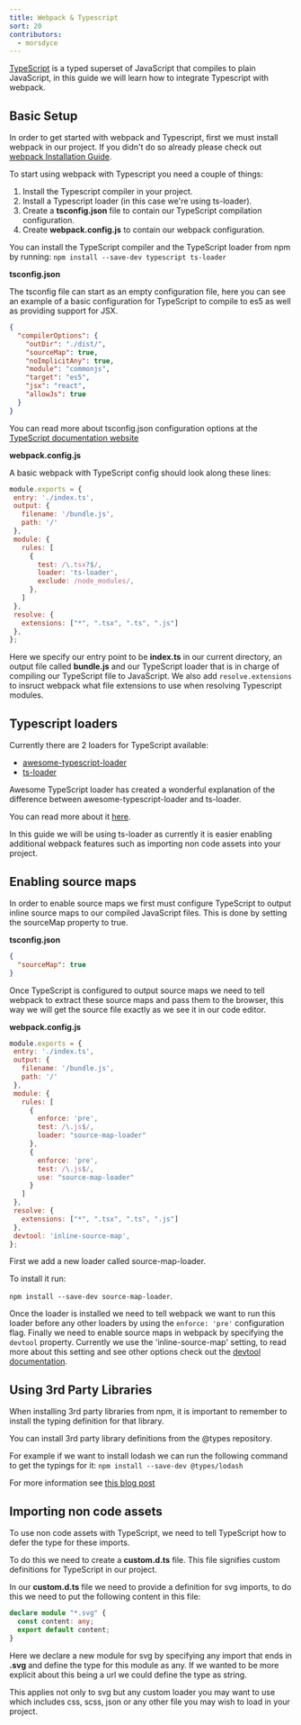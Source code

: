 ```yaml
---
title: Webpack & Typescript
sort: 20
contributors:
  - morsdyce
---
```


[TypeScript](https://www.typescriptlang.org) is a typed superset of JavaScript that compiles to plain JavaScript, in this guide we will learn how to integrate Typescript with webpack.

## Basic Setup

In order to get started with webpack and Typescript, first we must install webpack in our project.
If you didn't do so already please check out [webpack Installation Guide](https://webpack.js.org/guides/installation/).

To start using webpack with Typescript you need a couple of things:
1. Install the Typescript compiler in your project.
2. Install a Typescript loader (in this case we're using ts-loader).
3. Create a __tsconfig.json__ file to contain our TypeScript compilation configuration.
3. Create __webpack.config.js__ to contain our webpack configuration.

You can install the TypeScript compiler and the TypeScript loader from npm by running:
 `npm install --save-dev typescript ts-loader`
 
__tsconfig.json__ 

The tsconfig file can start as an empty configuration file, here you can see an example of a basic configuration for TypeScript to compile to es5 as well as providing support for JSX.

```json
{
  "compilerOptions": {
    "outDir": "./dist/",
    "sourceMap": true,
    "noImplicitAny": true,
    "module": "commonjs",
    "target": "es5",
    "jsx": "react",
    "allowJs": true
  }
}
```

You can read more about tsconfig.json configuration options at the [TypeScript documentation website](https://www.typescriptlang.org/docs/handbook/tsconfig-json.html)

__webpack.config.js__

A basic webpack with TypeScript config should look along these lines:
```js
module.exports = {
 entry: './index.ts',
 output: {
   filename: '/bundle.js',
   path: '/'
 },
 module: {
   rules: [
     {
       test: /\.tsx?$/,
       loader: 'ts-loader',
       exclude: /node_modules/,
     },
   ]
 }, 
 resolve: {
   extensions: ["*", ".tsx", ".ts", ".js"]
 },
};
```
 
Here we specify our entry point to be __index.ts__ in our current directory, 
an output file called __bundle.js__ 
and our TypeScript loader that is in charge of compiling our TypeScript file to JavaScript. We also add `resolve.extensions` to insruct webpack what file extensions to use when resolving Typescript modules.

## Typescript loaders

Currently there are 2 loaders for TypeScript available:
* [awesome-typescript-loader](https://github.com/s-panferov/awesome-typescript-loader)
* [ts-loader](https://github.com/TypeStrong/ts-loader)

Awesome TypeScript loader has created a wonderful explanation of the 
difference between awesome-typescript-loader and ts-loader. 

You can read more about it [here](https://github.com/s-panferov/awesome-typescript-loader#differences-between-ts-loader).

In this guide we will be using ts-loader as currently it is easier enabling additional webpack features such as importing non code assets into your project.

## Enabling source maps

In order to enable source maps we first must configure TypeScript to output inline source maps to our compiled JavaScript files.
This is done by setting the sourceMap property to true.
 
__tsconfig.json__
```json
{
  "sourceMap": true
}
```

Once TypeScript is configured to output source maps we need to tell webpack 
to extract these source maps and pass them to the browser, this way we will get the source file
exactly as we see it in our code editor.

__webpack.config.js__
```js
module.exports = {
 entry: './index.ts',
 output: {
   filename: '/bundle.js',
   path: '/'
 },
 module: {
   rules: [
     {
       enforce: 'pre',
       test: /\.js$/,
       loader: "source-map-loader"
     },
     {
       enforce: 'pre',
       test: /\.js$/,
       use: "source-map-loader"
     }
   ]
 },
 resolve: {
   extensions: ["*", ".tsx", ".ts", ".js"]
 },
 devtool: 'inline-source-map',
};
```
 
First we add a new loader called source-map-loader. 

To install it run: 

`npm install --save-dev source-map-loader`.

Once the loader is installed we need to tell webpack we want to run this loader before any other loaders by using the `enforce: 'pre'` configuration flag.
Finally we need to enable source maps in webpack by specifying the `devtool` property.
Currently we use the 'inline-source-map' setting, to read more about this setting and see other options check out the [devtool documentation](https://webpack.js.org/configuration/devtool/).

 
 
 

## Using 3rd Party Libraries

When installing 3rd party libraries from npm, it is important to remember
to install the typing definition for that library.

You can install 3rd party library definitions from the @types repository.

For example if we want to install lodash we can run the following command to get the typings for it:
`npm install --save-dev @types/lodash`

For more information see [this blog post](https://blogs.msdn.microsoft.com/typescript/2016/06/15/the-future-of-declaration-files/)

## Importing non code assets

To use non code assets with TypeScript, we need to tell TypeScript how to defer the type for these imports.

To do this we need to create a __custom.d.ts__ file.
This file signifies custom definitions for TypeScript in our project.

In our __custom.d.ts__ file we need to provide a definition for svg imports, to do this we need to put the following content in this file:

```typescript
declare module "*.svg" {
  const content: any;
  export default content;
}
```

Here we declare a new module for svg by specifying any import that ends in __.svg__ and define the type for this module as any.
If we wanted to be more explicit about this being a url we could define the type as string.

This applies not only to svg but any custom loader you may want to use which includes css, scss, json or any other file you may wish to load in your project.
 
